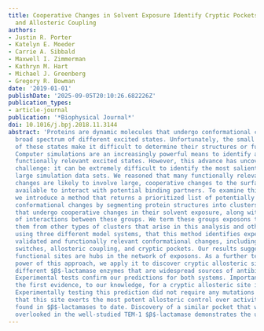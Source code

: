 ```yaml
---
title: Cooperative Changes in Solvent Exposure Identify Cryptic Pockets, Switches,
  and Allosteric Coupling
authors:
- Justin R. Porter
- Katelyn E. Moeder
- Carrie A. Sibbald
- Maxwell I. Zimmerman
- Kathryn M. Hart
- Michael J. Greenberg
- Gregory R. Bowman
date: '2019-01-01'
publishDate: '2025-09-05T20:10:26.682226Z'
publication_types:
- article-journal
publication: '*Biophysical Journal*'
doi: 10.1016/j.bpj.2018.11.3144
abstract: 'Proteins are dynamic molecules that undergo conformational changes to a
  broad spectrum of different excited states. Unfortunately, the small populations
  of these states make it difficult to determine their structures or functional implications.
  Computer simulations are an increasingly powerful means to identify and characterize
  functionally relevant excited states. However, this advance has uncovered a further
  challenge: it can be extremely difficult to identify the most salient features of
  large simulation data sets. We reasoned that many functionally relevant conformational
  changes are likely to involve large, cooperative changes to the surfaces that are
  available to interact with potential binding partners. To examine this hypothesis,
  we introduce a method that returns a prioritized list of potentially functional
  conformational changes by segmenting protein structures into clusters of residues
  that undergo cooperative changes in their solvent exposure, along with the hierarchy
  of interactions between these groups. We term these groups exposons to distinguish
  them from other types of clusters that arise in this analysis and others. We demonstrate,
  using three different model systems, that this method identifies experimentally
  validated and functionally relevant conformational changes, including conformational
  switches, allosteric coupling, and cryptic pockets. Our results suggest that key
  functional sites are hubs in the network of exposons. As a further test of the predictive
  power of this approach, we apply it to discover cryptic allosteric sites in two
  different $β$-lactamase enzymes that are widespread sources of antibiotic resistance.
  Experimental tests confirm our predictions for both systems. Importantly, we provide
  the first evidence, to our knowledge, for a cryptic allosteric site in CTX-M-9 $β$-lactamase.
  Experimentally testing this prediction did not require any mutations and revealed
  that this site exerts the most potent allosteric control over activity of any pockets
  found in $β$-lactamases to date. Discovery of a similar pocket that was previously
  overlooked in the well-studied TEM-1 $β$-lactamase demonstrates the utility of exposons.'
---
```


